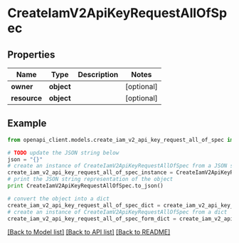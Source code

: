 # CreateIamV2ApiKeyRequestAllOfSpec


## Properties
Name | Type | Description | Notes
------------ | ------------- | ------------- | -------------
**owner** | **object** |  | [optional] 
**resource** | **object** |  | [optional] 

## Example

```python
from openapi_client.models.create_iam_v2_api_key_request_all_of_spec import CreateIamV2ApiKeyRequestAllOfSpec

# TODO update the JSON string below
json = "{}"
# create an instance of CreateIamV2ApiKeyRequestAllOfSpec from a JSON string
create_iam_v2_api_key_request_all_of_spec_instance = CreateIamV2ApiKeyRequestAllOfSpec.from_json(json)
# print the JSON string representation of the object
print CreateIamV2ApiKeyRequestAllOfSpec.to_json()

# convert the object into a dict
create_iam_v2_api_key_request_all_of_spec_dict = create_iam_v2_api_key_request_all_of_spec_instance.to_dict()
# create an instance of CreateIamV2ApiKeyRequestAllOfSpec from a dict
create_iam_v2_api_key_request_all_of_spec_form_dict = create_iam_v2_api_key_request_all_of_spec.from_dict(create_iam_v2_api_key_request_all_of_spec_dict)
```
[[Back to Model list]](../ccloud/README.md#documentation-for-models) [[Back to API list]](../ccloud/README.md#documentation-for-api-endpoints) [[Back to README]](../ccloud/README.md)


